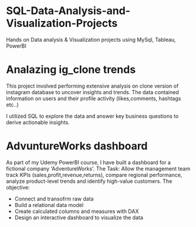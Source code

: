 # SQL-Data-Analysis-and-Visualization-Projects
Hands on Data analysis &amp; Visualization projects using MySql, Tableau, PowerBI

# Analazing ig_clone trends
This project involved performing extensive analysis on clone version of instagram  database to uncover insights and trends.
The data contained information on users and their profile activity (likes,comments, hashtags etc..)

I utilized SQL to explore the data and answer key business questions to derive actionable insights.

# AdvuntureWorks dashboard
As part of my Udemy PowerBI course, I have built a dashboard for a fictional company 'AdventureWorks'.
The Task:
Allow the management team track KPIs (sales,profit,revenue,returns), compare regional performance, analyze product-level trends and identify high-value customers.
The objective:
- Connect and transofrm raw data
- Build a relational data model
- Create calculated columns and measures with DAX
- Design an interactive dashboard to visualize the data
